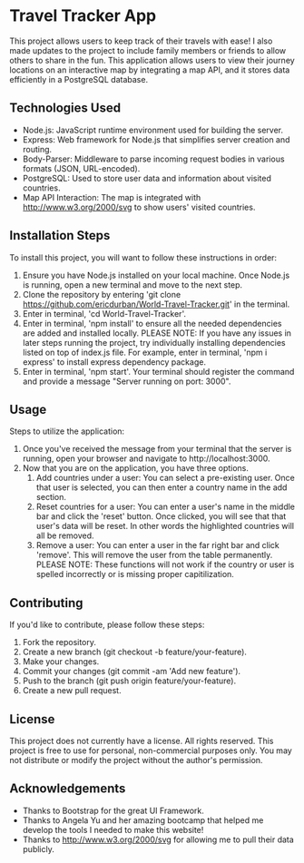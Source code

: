# Travel Tracker App

This project allows users to keep track of their travels with ease! I also made updates to the project 
to include family members or friends to allow others to share in the fun. This application allows users to view their journey locations on an interactive map by integrating a map API, and it stores data efficiently in a PostgreSQL database. 

## Technologies Used

- Node.js: JavaScript runtime environment used for building the server.
- Express: Web framework for Node.js that simplifies server creation and routing.
- Body-Parser: Middleware to parse incoming request bodies in various formats (JSON, URL-encoded).
- PostgreSQL: Used to store user data and information about visited countries. 
- Map API Interaction: The map is integrated with http://www.w3.org/2000/svg to show users' visited countries.

## Installation Steps

To install this project, you will want to follow these instructions in order:
1. Ensure you have Node.js installed on your local machine. Once Node.js is running, open a new terminal and move to the next step. 
2. Clone the repository by entering 'git clone https://github.com/ericdurban/World-Travel-Tracker.git' in the terminal.
3. Enter in terminal, 'cd World-Travel-Tracker'. 
4. Enter in terminal, 'npm install' to ensure all the needed dependencies are added and installed locally. 
PLEASE NOTE: If you have any issues in later steps running the project, try individually installing dependencies listed on top of index.js file. For example, enter in terminal, 'npm i express' to install express dependency package. 
5. Enter in terminal, 'npm start'. Your terminal should register the command and provide a message "Server running on port: 3000". 

## Usage

Steps to utilize the application:
1. Once you've received the message from your terminal that the server is running, open your browser and navigate to http://localhost:3000. 
2. Now that you are on the application, you have three options.
    1. Add countries under a user: You can select a pre-existing user. Once that user is selected, you can then enter a country name in the add section. 
    2. Reset countries for a user: You can enter a user's name in the middle bar and click the 'reset' button. Once clicked, you will see that that user's data will be reset. In other words the highlighted countries will all be removed. 
    3. Remove a user: You can enter a user in the far right bar and click 'remove'. This will remove the user from the table permanently. 
    PLEASE NOTE: These functions will not work if the country or user is spelled incorrectly or is missing proper capitilization. 

## Contributing 

If you'd like to contribute, please follow these steps:
1. Fork the repository.
2. Create a new branch (git checkout -b feature/your-feature).
3. Make your changes.
4. Commit your changes (git commit -am 'Add new feature').
5. Push to the branch (git push origin feature/your-feature).
6. Create a new pull request.

## License
This project does not currently have a license. All rights reserved. 
This project is free to use for personal, non-commercial purposes only. You may not distribute or modify the project without the author's permission.

## Acknowledgements

- Thanks to Bootstrap for the great UI Framework.
- Thanks to Angela Yu and her amazing bootcamp that helped me develop the tools I needed to make this website!
- Thanks to http://www.w3.org/2000/svg for allowing me to pull their data publicly. 
